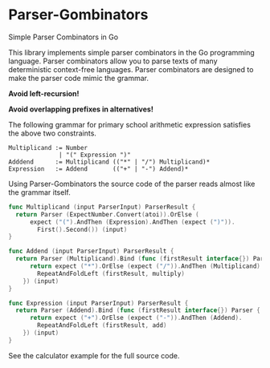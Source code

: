 # Parser-Gombinators
Simple Parser Combinators in Go

This library implements simple parser combinators in the Go programming
language. Parser combinators allow you to parse texts of many 
deterministic context-free languages. Parser combinators are designed
to make the parser code mimic the grammar.

**Avoid left-recursion!**

**Avoid overlapping prefixes in alternatives!**

The following grammar for primary school arithmetic expression
satisfies the above two constraints.

```
Multiplicand := Number
              | "(" Expression ")"
Adddend      := Multiplicand (("*" | "/") Multiplicand)*
Expression   := Addend       (("+" | "-") Addend)*
```

Using Parser-Gombinators the source code of the parser reads almost like
the grammar itself.

```go
func Multiplicand (input ParserInput) ParserResult {
  return Parser (ExpectNumber.Convert(atoi)).OrElse (
      expect ("(").AndThen (Expression).AndThen (expect (")")).
        First().Second()) (input)
}

func Addend (input ParserInput) ParserResult {
  return Parser (Multiplicand).Bind (func (firstResult interface{}) Parser {
      return expect ("*").OrElse (expect ("/")).AndThen (Multiplicand).
        RepeatAndFoldLeft (firstResult, multiply)
    }) (input)
}

func Expression (input ParserInput) ParserResult {
  return Parser (Addend).Bind (func (firstResult interface{}) Parser {
      return expect ("+").OrElse (expect ("-")).AndThen (Addend).
        RepeatAndFoldLeft (firstResult, add)
    }) (input)
}
```

See the calculator example for the full source code.
